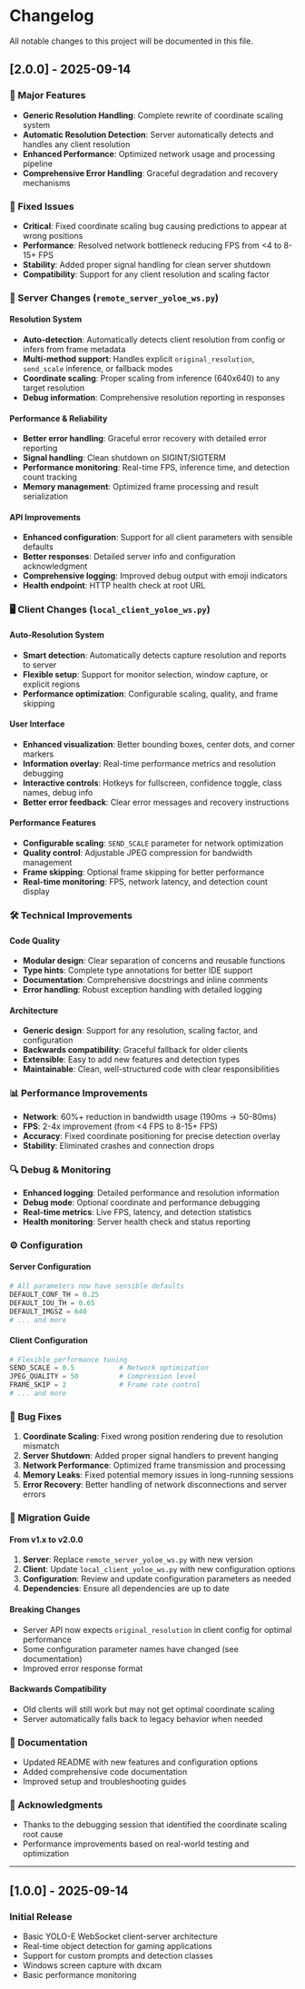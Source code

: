 # Changelog

All notable changes to this project will be documented in this file.

## [2.0.0] - 2025-09-14

### 🚀 Major Features
- **Generic Resolution Handling**: Complete rewrite of coordinate scaling system
- **Automatic Resolution Detection**: Server automatically detects and handles any client resolution
- **Enhanced Performance**: Optimized network usage and processing pipeline
- **Comprehensive Error Handling**: Graceful degradation and recovery mechanisms

### 🔧 Fixed Issues
- **Critical**: Fixed coordinate scaling bug causing predictions to appear at wrong positions
- **Performance**: Resolved network bottleneck reducing FPS from <4 to 8-15+ FPS
- **Stability**: Added proper signal handling for clean server shutdown
- **Compatibility**: Support for any client resolution and scaling factor

### 🔄 Server Changes (`remote_server_yoloe_ws.py`)
#### Resolution System
- **Auto-detection**: Automatically detects client resolution from config or infers from frame metadata
- **Multi-method support**: Handles explicit `original_resolution`, `send_scale` inference, or fallback modes
- **Coordinate scaling**: Proper scaling from inference (640x640) to any target resolution
- **Debug information**: Comprehensive resolution reporting in responses

#### Performance & Reliability
- **Better error handling**: Graceful error recovery with detailed error reporting
- **Signal handling**: Clean shutdown on SIGINT/SIGTERM
- **Performance monitoring**: Real-time FPS, inference time, and detection count tracking
- **Memory management**: Optimized frame processing and result serialization

#### API Improvements
- **Enhanced configuration**: Support for all client parameters with sensible defaults
- **Better responses**: Detailed server info and configuration acknowledgment
- **Comprehensive logging**: Improved debug output with emoji indicators
- **Health endpoint**: HTTP health check at root URL

### 🖥️ Client Changes (`local_client_yoloe_ws.py`)
#### Auto-Resolution System
- **Smart detection**: Automatically detects capture resolution and reports to server
- **Flexible setup**: Support for monitor selection, window capture, or explicit regions
- **Performance optimization**: Configurable scaling, quality, and frame skipping

#### User Interface
- **Enhanced visualization**: Better bounding boxes, center dots, and corner markers
- **Information overlay**: Real-time performance metrics and resolution debugging
- **Interactive controls**: Hotkeys for fullscreen, confidence toggle, class names, debug info
- **Better error feedback**: Clear error messages and recovery instructions

#### Performance Features
- **Configurable scaling**: `SEND_SCALE` parameter for network optimization
- **Quality control**: Adjustable JPEG compression for bandwidth management
- **Frame skipping**: Optional frame skipping for better performance
- **Real-time monitoring**: FPS, network latency, and detection count display

### 🛠️ Technical Improvements
#### Code Quality
- **Modular design**: Clear separation of concerns and reusable functions
- **Type hints**: Complete type annotations for better IDE support
- **Documentation**: Comprehensive docstrings and inline comments
- **Error handling**: Robust exception handling with detailed logging

#### Architecture
- **Generic design**: Support for any resolution, scaling factor, and configuration
- **Backwards compatibility**: Graceful fallback for older clients
- **Extensible**: Easy to add new features and detection types
- **Maintainable**: Clean, well-structured code with clear responsibilities

### 📊 Performance Improvements
- **Network**: 60%+ reduction in bandwidth usage (190ms → 50-80ms)
- **FPS**: 2-4x improvement (from <4 FPS to 8-15+ FPS)
- **Accuracy**: Fixed coordinate positioning for precise detection overlay
- **Stability**: Eliminated crashes and connection drops

### 🔍 Debug & Monitoring
- **Enhanced logging**: Detailed performance and resolution information
- **Debug mode**: Optional coordinate and performance debugging
- **Real-time metrics**: Live FPS, latency, and detection statistics
- **Health monitoring**: Server health check and status reporting

### ⚙️ Configuration
#### Server Configuration
```python
# All parameters now have sensible defaults
DEFAULT_CONF_TH = 0.25
DEFAULT_IOU_TH = 0.65
DEFAULT_IMGSZ = 640
# ... and more
```

#### Client Configuration
```python
# Flexible performance tuning
SEND_SCALE = 0.5           # Network optimization
JPEG_QUALITY = 50          # Compression level
FRAME_SKIP = 2             # Frame rate control
# ... and more
```

### 🐛 Bug Fixes
1. **Coordinate Scaling**: Fixed wrong position rendering due to resolution mismatch
2. **Server Shutdown**: Added proper signal handlers to prevent hanging
3. **Network Performance**: Optimized frame transmission and processing
4. **Memory Leaks**: Fixed potential memory issues in long-running sessions
5. **Error Recovery**: Better handling of network disconnections and server errors

### 🚦 Migration Guide
#### From v1.x to v2.0.0
1. **Server**: Replace `remote_server_yoloe_ws.py` with new version
2. **Client**: Update `local_client_yoloe_ws.py` with new configuration options
3. **Configuration**: Review and update configuration parameters as needed
4. **Dependencies**: Ensure all dependencies are up to date

#### Breaking Changes
- Server API now expects `original_resolution` in client config for optimal performance
- Some configuration parameter names have changed (see documentation)
- Improved error response format

#### Backwards Compatibility
- Old clients will still work but may not get optimal coordinate scaling
- Server automatically falls back to legacy behavior when needed

### 📝 Documentation
- Updated README with new features and configuration options
- Added comprehensive code documentation
- Improved setup and troubleshooting guides

### 🙏 Acknowledgments
- Thanks to the debugging session that identified the coordinate scaling root cause
- Performance improvements based on real-world testing and optimization

---

## [1.0.0] - 2025-09-14

### Initial Release
- Basic YOLO-E WebSocket client-server architecture
- Real-time object detection for gaming applications
- Support for custom prompts and detection classes
- Windows screen capture with dxcam
- Basic performance monitoring